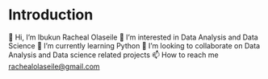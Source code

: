 # Introduction
👋 Hi, I’m Ibukun Racheal Olaseile
👀 I’m interested in Data Analysis and Data Science
🌱 I’m currently learning Python 
💞️ I’m looking to collaborate on Data Analysis and Data science related projects
📫 How to reach me rachealolaseile@gmail.com
